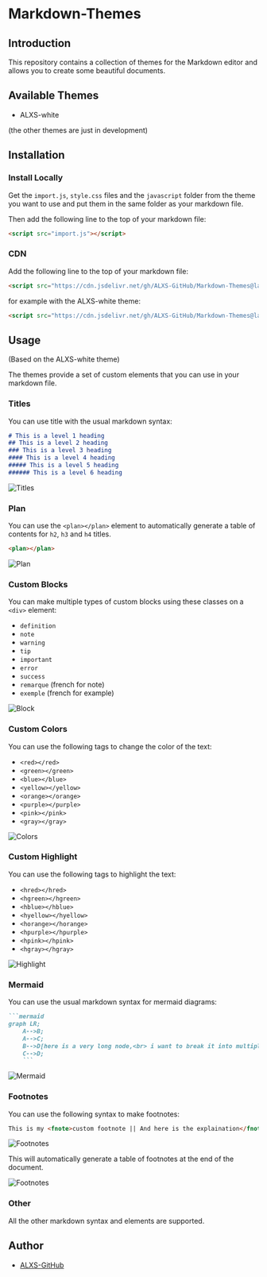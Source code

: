 # Markdown-Themes

## Introduction

This repository contains a collection of themes for the Markdown editor and allows you to create some beautiful documents.

## Available Themes

- ALXS-white

(the other themes are just in development)

## Installation

### Install Locally

Get the `import.js`, `style.css`  files and the `javascript` folder from the theme you want to use and put them in the same folder as your markdown file.

Then add the following line to the top of your markdown file:

```md
<script src="import.js"></script>
```

### CDN

Add the following line to the top of your markdown file:

```md
<script src="https://cdn.jsdelivr.net/gh/ALXS-GitHub/Markdown-Themes@latest/<THEME>/cdnimport.js"></script>
```

for example with the ALXS-white theme:

```md
<script src="https://cdn.jsdelivr.net/gh/ALXS-GitHub/Markdown-Themes@latest/ALXS-white/cdnimport.js"></script>
```

## Usage

(Based on the ALXS-white theme)

The themes provide a set of custom elements that you can use in your markdown file.

### Titles

You can use title with the usual markdown syntax:

```md
# This is a level 1 heading
## This is a level 2 heading
### This is a level 3 heading
#### This is a level 4 heading
##### This is a level 5 heading
###### This is a level 6 heading
```

![Titles](images/titles.png)

### Plan

You can use the `<plan></plan>` element to automatically generate a table of contents for `h2`, `h3` and `h4` titles.

```md
<plan></plan>
```

![Plan](images/plan.png)

### Custom Blocks

You can make multiple types of custom blocks using these classes on a `<div>` element:

- `definition`
- `note`
- `warning`
- `tip`
- `important`
- `error`
- `success`
- `remarque` (french for note)
- `exemple` (french for example)

![Block](images/blocks.png)

### Custom Colors

You can use the following tags to change the color of the text:

- `<red></red>`
- `<green></green>`
- `<blue></blue>`
- `<yellow></yellow>`
- `<orange></orange>`
- `<purple></purple>`
- `<pink></pink>`
- `<gray></gray>`

![Colors](images/colors.png)

### Custom Highlight

You can use the following tags to highlight the text:

- `<hred></hred>`
- `<hgreen></hgreen>`
- `<hblue></hblue>`
- `<hyellow></hyellow>`
- `<horange></horange>`
- `<hpurple></hpurple>`
- `<hpink></hpink>`
- `<hgray></hgray>`

![Highlight](images/highlight.png)

### Mermaid

You can use the usual markdown syntax for mermaid diagrams:

```md
```mermaid
graph LR;
    A-->B;
    A-->C;
    B-->D[here is a very long node,<br> i want to break it into multiple lines];
    C-->D;
    ``` 
```

![Mermaid](images/mermaid.png)

### Footnotes

You can use the following syntax to make footnotes:

```md
This is my <fnote>custom footnote || And here is the explaination</fnote>
```

![Footnotes](images/footnotes1.png)

This will automatically generate a table of footnotes at the end of the document.

![Footnotes](images/footnotes2.png)


### Other

All the other markdown syntax and elements are supported.

## Author

- [ALXS-GitHub](https://github.com/ALXS-GitHub)
